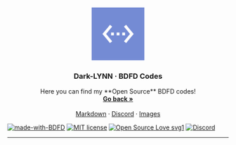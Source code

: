 <br />
<p align="center">
  <a href="https://github.com/Dark-LYNN/Dark-LYNN/edit/main/BDFD%20Codes/">
    <img src="Image/Logo.png" alt="Logo" width="120" height="120">
  </a>

  <h3 align="center">Dark-LYNN · BDFD Codes</h3>

  <p align="center">
    Here you can find my **Open Source** BDFD codes!
    <br />
    <a href="https://github.com/Dark-LYNN/Dark-LYNN"><strong>Go back »</strong></a>
    <br />
    <br />
    <a href="https://github.com/Dark-LYNN/Dark-LYNN/tree/main/Markdown">Markdown</a>
    ·
    <a href="https://discord.gg/SBj5WzeVBj/">Discord</a>
    ·
    <a href="https://github.com/Dark-LYNN/Dark-LYNN/blob/main/Images">Images</a>
  </p>
</p>

[![made-with-BDFD](https://img.shields.io/badge/Made%20with-BDFD-1f425f.svg)](https://github.com/Dark-LYNN/Dark-LYNN/)
[![MIT license](https://img.shields.io/badge/License-MIT-informational.svg)](https://github.com/Dark-LYNN/Dark-LYNN/)
[![Open Source Love svg1](https://badges.frapsoft.com/os/v1/open-source.svg?v=103)](https://github.com/ellerbrock/open-source-badges/)
[![Discord](https://img.shields.io/discord/738381353921544282.svg?label=&logo=discord&logoColor=ffffff&color=7389D8&labelColor=6A7EC2)](https://discord.gg/SBj5WzeVBj)

---------------------
